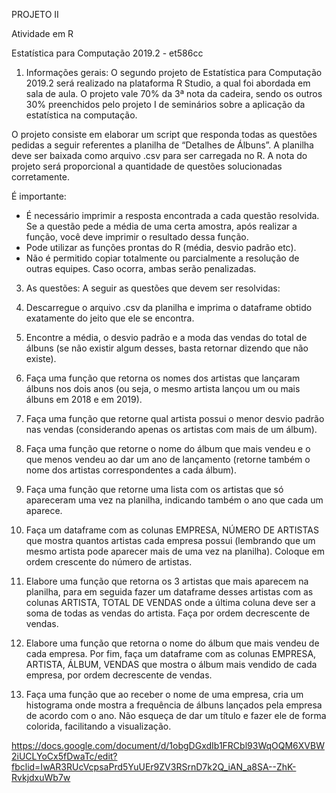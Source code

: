 PROJETO II

Atividade em R

Estatística para Computação 2019.2 - et586cc

1. Informações gerais: O segundo projeto de Estatística para Computação 2019.2 será realizado na plataforma R Studio, a qual foi abordada em sala de aula. O projeto vale 70% da 3ª nota da cadeira, sendo os outros 30% preenchidos pelo projeto I de seminários sobre a aplicação da estatística na computação.


O projeto consiste em elaborar um script que responda todas as questões pedidas a seguir referentes a planilha de “Detalhes de Álbuns”. A planilha deve ser baixada como arquivo .csv para ser carregada no R. A nota do projeto será proporcional a quantidade de questões solucionadas corretamente.


É importante:


* É necessário imprimir a resposta encontrada a cada questão resolvida. Se a questão pede a média de uma certa amostra, após realizar a função, você deve imprimir o resultado dessa função.
* Pode utilizar as funções prontas do R (média, desvio padrão etc).
* Não é permitido copiar totalmente ou parcialmente a resolução de outras equipes. Caso ocorra, ambas serão penalizadas.








3. As questões:  A seguir as questões que devem ser resolvidas:


1. Descarregue o arquivo .csv da planilha e imprima o dataframe obtido exatamente do jeito que ele se encontra.
2. Encontre a média, o desvio padrão e a moda das vendas do total de álbuns (se não existir algum desses, basta retornar dizendo que não existe).
3. Faça uma função que retorna os nomes dos artistas que lançaram álbuns nos dois anos (ou seja, o mesmo artista lançou um ou mais álbuns em 2018 e em 2019).
4. Faça uma função que retorne qual artista possui o menor desvio padrão nas vendas (considerando apenas os artistas com mais de um álbum).
5. Faça uma função que retorne o nome do álbum que mais vendeu e o que menos vendeu ao dar um ano de lançamento (retorne também o nome dos artistas correspondentes a cada álbum).
6. Faça uma função que retorne uma lista com os artistas que só apareceram uma vez na planilha, indicando também o ano que cada um aparece.
7. Faça um dataframe com as colunas EMPRESA, NÚMERO DE ARTISTAS que mostra quantos artistas cada empresa possui (lembrando que um mesmo artista pode aparecer mais de uma vez na planilha). Coloque em ordem crescente do número de artistas.
8. Elabore uma função que retorna os 3 artistas que mais aparecem na planilha, para em seguida fazer um dataframe desses artistas com as colunas ARTISTA, TOTAL DE VENDAS onde a última coluna deve ser a soma de todas as vendas do artista. Faça por ordem decrescente de vendas.
9. Elabore uma função que retorna o nome do álbum que mais vendeu de cada empresa. Por fim, faça um dataframe com as colunas EMPRESA, ARTISTA, ÁLBUM, VENDAS que mostra o álbum mais vendido de cada empresa, por ordem decrescente de vendas.
10. Faça uma função que ao receber o nome de uma empresa, cria um histograma onde mostra a frequência de álbuns lançados pela empresa de acordo com o ano. Não esqueça de dar um título e fazer ele de forma colorida, facilitando a visualização.


https://docs.google.com/document/d/1obgDGxdIb1FRCbl93WqOQM6XVBW2iUCLYoCx5fDwaTc/edit?fbclid=IwAR3RUcVcpsaPrd5YuUEr9ZV3RSrnD7k2Q_iAN_a8SA--ZhK-RvkjdxuWb7w
